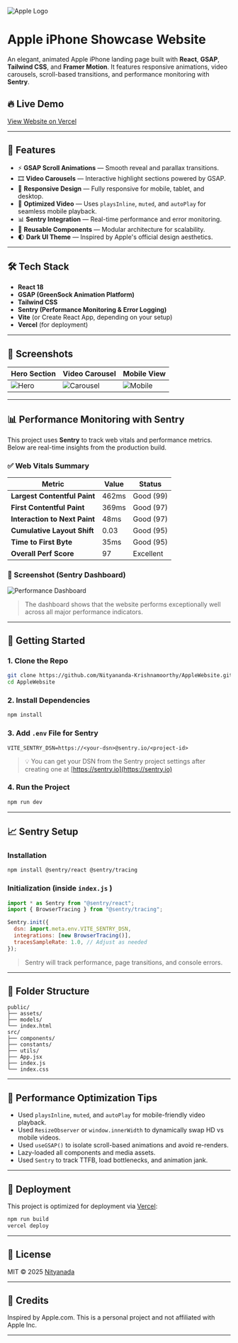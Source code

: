 ![Apple Logo](./public/assets/images/apple.png)

# Apple iPhone Showcase Website

An elegant, animated Apple iPhone landing page built with **React**, **GSAP**, **Tailwind CSS**, and **Framer Motion**. It features responsive animations, video carousels, scroll-based transitions, and performance monitoring with **Sentry**.

## 🔥 Live Demo
[View Website on Vercel](https://apple-website-tan-mu.vercel.app/)

---

## 🚀 Features

- ⚡ **GSAP Scroll Animations** — Smooth reveal and parallax transitions.
- 🎞️ **Video Carousels** — Interactive highlight sections powered by GSAP.
- 📱 **Responsive Design** — Fully responsive for mobile, tablet, and desktop.
- 🎥 **Optimized Video** — Uses `playsInline`, `muted`, and `autoPlay` for seamless mobile playback.
- 📊 **Sentry Integration** — Real-time performance and error monitoring.
- 🔁 **Reusable Components** — Modular architecture for scalability.
- 🌓 **Dark UI Theme** — Inspired by Apple's official design aesthetics.

---

## 🛠️ Tech Stack

- **React 18**
- **GSAP (GreenSock Animation Platform)**
- **Tailwind CSS**
- **Sentry (Performance Monitoring & Error Logging)**
- **Vite** (or Create React App, depending on your setup)
- **Vercel** (for deployment)

---

## 📸 Screenshots

| Hero Section | Video Carousel | Mobile View |
|--------------|----------------|-------------|
| ![Hero](./public/assets/screenshots/hero.png) | ![Carousel](./public/assets/screenshots/highlight.png) | ![Mobile](./public/assets/screenshots/mobile.png) |

---
## 📊 Performance Monitoring with Sentry

This project uses **Sentry** to track web vitals and performance metrics. Below are real-time insights from the production build.

### ✅ Web Vitals Summary

| Metric                          | Value   | Status     |
|--------------------------------|---------|------------|
| **Largest Contentful Paint**   | 462ms   | Good (99)  |
| **First Contentful Paint**     | 369ms   | Good (97)  |
| **Interaction to Next Paint**  | 48ms    | Good (97)  |
| **Cumulative Layout Shift**    | 0.03    | Good (95)  |
| **Time to First Byte**         | 35ms    | Good (95)  |
| **Overall Perf Score**         | 97      | Excellent  |

### 📸 Screenshot (Sentry Dashboard)

![Performance Dashboard](./public/assets/screenshots/dashboard.png)

> The dashboard shows that the website performs exceptionally well across all major performance indicators.

---

## 🧠 Getting Started

### 1. Clone the Repo
```bash
git clone https://github.com/Nityananda-Krishnamoorthy/AppleWebsite.git
cd AppleWebsite
```

### 2. Install Dependencies
```bash
npm install
```

### 3. Add `.env` File for Sentry
```env
VITE_SENTRY_DSN=https://<your-dsn>@sentry.io/<project-id>
```

> 💡 You can get your DSN from the Sentry project settings after creating one at [https://sentry.io](https://sentry.io)

### 4. Run the Project
```bash
npm run dev
```

---

## 📈 Sentry Setup

### Installation
```bash
npm install @sentry/react @sentry/tracing
```

### Initialization (inside `index.js` )
```js
import * as Sentry from "@sentry/react";
import { BrowserTracing } from "@sentry/tracing";

Sentry.init({
  dsn: import.meta.env.VITE_SENTRY_DSN,
  integrations: [new BrowserTracing()],
  tracesSampleRate: 1.0, // Adjust as needed
});
```

> Sentry will track performance, page transitions, and console errors.

---

## 🧩 Folder Structure

```
public/
├── assets/
├── models/
└── index.html
src/
├── components/
├── constants/
├── utils/
├── App.jsx
├── index.js
└── index.css
```

---

## 🧪 Performance Optimization Tips

- Used `playsInline`, `muted`, and `autoPlay` for mobile-friendly video playback.
- Used `ResizeObserver` or `window.innerWidth` to dynamically swap HD vs mobile videos.
- Used `useGSAP()` to isolate scroll-based animations and avoid re-renders.
- Lazy-loaded all components and media assets.
- Used `Sentry` to track TTFB, load bottlenecks, and animation jank.

---

## 🚀 Deployment

This project is optimized for deployment via [Vercel](https://vercel.com):

```bash
npm run build
vercel deploy
```

---

## 📄 License

MIT © 2025 [Nityanada](https://github.com/Nityananda-Krishnamoorthy/)

---

## 🙌 Credits

Inspired by Apple.com. This is a personal project and not affiliated with Apple Inc.

---